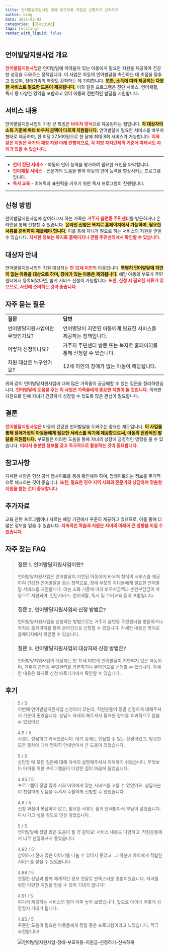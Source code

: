 ```yaml
---
title: 언어발달지원사업 장애 부모아동 지원금 신청하기 신속하게
author: bing
date: 2025-02-02
categories: [Blogging]
tags: [writing]
render_with_liquid: false
---
```



<h2 id='언어발달지원사업_개요'>언어발달지원사업 개요</h2>

<p><b><span style="color: #ee2323;">언어발달지원사업</span></b>은 언어발달에 어려움이 있는 아동에게 필요한 지원을 제공하여 건강한 성장을 도와주는 정책입니다. 이 사업은 아동의 언어발달을 촉진하는 데 초점을 맞추고 있으며, 장애가족의 역량도 강화하는 데 기여합니다. <b><span style="background-color: #ffe066;">또한, 소득에 따라 제공되는 다양한 서비스로 필요한 도움이 제공됩니다.</span></b> 이와 같은 프로그램은 진단 서비스, 언어재활, 독서 등 다양한 영역을 포함하고 있어 아동의 전반적인 발달을 지원합니다.</p>

<h2 id='서비스_내용'>서비스 내용</h2>

<p>언어발달지원사업의 가장 큰 특징은 <b><span style="color: #ee2323;">바우처 방식</span></b>으로 제공된다는 점입니다. <b><span style="background-color: #ffe066;">각 대상자의 소득 기준에 따라 바우처 금액이 다르게 지원됩니다.</span></b> 언어발달에 필요한 서비스를 바우처 형태로 제공하며, 한 회당 27,500원으로 한 달에 최대 8회 서비스가 가능합니다. <b><span style="color: #ee2323;">이와 같은 지원은 국가의 재정 지원 아래 진행되므로, 각 지방 자치단체의 기준에 따라서도 차이가 있을 수 있습니다.</span></b></p>

<hr />

<ul>
    <li><b><span style="color: #ee2323;">언어 진단 서비스</span></b> - 아동의 언어 능력을 평가하여 필요한 요인을 파악합니다.</li>
    <li><b><span style="color: #ee2323;">언어재활 서비스</span></b> - 전문가의 도움을 받아 아동의 언어 능력을 향상시키는 프로그램입니다.</li>
    <li><b><span style="color: #ee2323;">독서 교육</span></b> - 이해력과 표현력을 키우기 위한 독서 프로그램이 진행됩니다.</li>
</ul>

<hr />

<h2 id='신청_방법'>신청 방법</h2>

<p>언어발달지원사업에 참여하고자 하는 가족은 <b><span style="color: #ee2323;">거주지 읍면동 주민센터</span></b>를 방문하거나 온라인을 통해 신청할 수 있습니다. <b><span style="background-color: #ffe066;">온라인 신청은 복지로 홈페이지에서 가능하며, 필요한 서류를 준비하여 제출해야 합니다.</span></b> 이를 통해 자녀가 필요로 하는 서비스의 지원을 받을 수 있습니다. <b><span style="color: #ee2323;">자세한 정보는 복지로 홈페이지나 관할 주민센터에서 확인할 수 있습니다.</span></b></p>

<h2 id='대상자_안내'>대상자 안내</h2>

<p>언어발달지원사업의 지원 대상자는 <b><span style="color: #ee2323;">만 12세 미만</span></b>의 아동입니다. <b><span style="background-color: #ffe066;">특별히 언어발달에 지연이 없는 아동을 대상으로 하며, 장애가 있는 아동은 제외됩니다.</span></b> 해당 아동의 부모가 주민센터에서 등록되었다면, 쉽게 서비스 신청이 가능합니다. <b><span style="color: #ee2323;">또한, 신청 시 필요한 서류가 있으므로, 사전에 준비하는 것이 좋습니다.</span></b></p>

<h2 id='자주_묻는_질문'>자주 묻는 질문</h2>

<table>
    <tr>
        <td><b>질문</b></td>
        <td><b>답변</b></td>
    </tr>
    <tr>
        <td>언어발달지원사업이란 무엇인가요?</td>
        <td>언어발달이 지연된 아동에게 필요한 서비스를 제공하는 정책입니다.</td>
    </tr>
    <tr>
        <td>어떻게 신청하나요?</td>
        <td>거주지 주민센터 방문 또는 복지로 홈페이지를 통해 신청할 수 있습니다.</td>
    </tr>
    <tr>
        <td>지원 대상은 누구인가요?</td>
        <td>12세 미만의 장애가 없는 아동이 해당됩니다.</td>
    </tr>
</table>

<p>위와 같이 언어발달지원사업에 대해 많은 가족들이 궁금해할 수 있는 질문을 정리하였습니다. <b><span style="color: #ee2323;">언어발달에 도움을 주는 이 사업은 가족들에게 중요한 지원이 될 것입니다.</span></b> 이러한 지원으로 인해 자녀가 건강하게 성장할 수 있도록 많은 관심이 필요합니다.</p>

<h2 id='결론'>결론</h2>

<p><b><span style="color: #ee2323;">언어발달지원사업은</span></b> 아동의 건강한 언어발달을 도와주는 중요한 제도입니다. <b><span style="background-color: #ffe066;">이 사업을 통해 장애가정의 아동들에게 필요한 서비스를 적기에 제공함으로써, 아동의 전반적인 발달을 지원합니다.</span></b> 부모들은 이러한 도움을 통해 자녀의 성장에 긍정적인 영향을 줄 수 있습니다. <b><span style="color: #ee2323;">따라서 충분한 정보를 갖고 적극적으로 활용하는 것이 중요합니다.</span></b></p>

<h2 id='참고사항'>참고사항</h2>

<p>자세한 사항은 항상 공식 웹사이트를 통해 확인해야 하며, 업데이트되는 정보를 주기적으로 체크하는 것이 좋습니다. <b><span style="color: #ee2323;">또한, 필요한 경우 지역 사회의 전문가와 상담하여 맞춤형 지원을 받는 것이 중요합니다.</span></b></p>

<h2 id='추가자료'>추가자료</h2>

<p>교육 관련 프로그램이나 자료는 해당 기관에서 꾸준히 제공하고 있으므로, 이를 통해 더 많은 정보를 얻을 수 있습니다. <b><span style="color: #ee2323;">지속적인 학습과 지원은 자녀의 미래에 큰 영향을 미칠 수 있습니다.</span></b></p>


<h2 id='자주_찾는_FAQ'>자주 찾는 FAQ</h2>
<div itemscope="" itemtype="https://schema.org/FAQPage"> 
<blockquote> 
<div itemscope="" itemprop="mainEntity" itemtype="https://schema.org/Question"> 
<h3 itemprop="name">질문 1. 언어발달지원사업이란?</h3> 
<div itemscope="" itemprop="acceptedAnswer" itemtype="https://schema.org/Answer"> 
<span itemprop="text"> 
<p>언어발달지원사업은 언어발달이 지연된 아동에게 바우처 형식의 서비스를 제공하여 건강한 언어발달을 돕는 정책으로, 장애 부모의 자녀들에게 필요한 언어발달 서비스를 지원합니다. 이는 소득 기준에 따라 바우처금액과 본인부담금이 차등으로 지원되며, 진단서비스, 언어재활, 독서 및 수어교육 등이 포함됩니다.</p> 
</span> 
</div> 
</div> 

<div itemscope="" itemprop="mainEntity" itemtype="https://schema.org/Question"> 
<h3 itemprop="name">질문 2. 언어발달지원사업의 신청 방법은?</h3> 
<div itemscope="" itemprop="acceptedAnswer" itemtype="https://schema.org/Answer"> 
<span itemprop="text"> 
<p>언어발달지원사업을 신청하는 방법으로는 거주지 읍면동 주민센터를 방문하거나 복지로 홈페이지를 통해 온라인으로 신청할 수 있습니다. 자세한 내용은 복지로 홈페이지에서 확인할 수 있습니다.</p> 
</span> 
</div> 
</div> 

<div itemscope="" itemprop="mainEntity" itemtype="https://schema.org/Question"> 
<h3 itemprop="name">질문 3. 언어발달지원사업의 대상자와 신청 방법은?</h3> 
<div itemscope="" itemprop="acceptedAnswer" itemtype="https://schema.org/Answer"> 
<span itemprop="text"> 
<p>언어발달지원사업의 대상자는 만 12세 미만의 언어발달이 지연되지 않은 아동이며, 거주지 읍면동 주민센터를 방문하거나 온라인으로 신청할 수 있습니다. 자세한 내용은 복지로 신청 바로가기에서 확인할 수 있습니다.</p> 
</span> 
</div> 
</div> 
</blockquote> 
</div>
<h2 id='후기'>후기</h2>
<div itemscope itemtype="https://schema.org/Product">
  <blockquote>
  <div itemprop="review" itemscope itemtype="https://schema.org/Review">
      <div itemprop="reviewRating" itemscope itemtype="https://schema.org/Rating"> <span itemprop="ratingValue">5</span> / <span itemprop="bestRating">5</span> </div>
      <span itemprop="reviewBody">이번에 언어발달지원사업 신청하러 갔는데, 직원분들이 정말 친절하게 대해주셔서 기분이 좋았습니다. 상담도 자세히 해주셔서 필요한 정보를 효과적으로 얻을 수 있었어요.</span>
  </div>
  <br>
  <div itemprop="review" itemscope itemtype="https://schema.org/Review">
      <div itemprop="reviewRating" itemscope itemtype="https://schema.org/Rating"> <span itemprop="ratingValue">4.9</span> / <span itemprop="bestRating">5</span> </div>
      <span itemprop="reviewBody">시설도 깔끔하고 쾌적했습니다. 대기 중에도 안심할 수 있는 환경이었고, 필요한 모든 절차에 대해 명확히 안내받아서 큰 도움이 되었습니다.</span>
  </div>
  <br>
  <div itemprop="review" itemscope itemtype="https://schema.org/Review">
      <div itemprop="reviewRating" itemscope itemtype="https://schema.org/Rating"> <span itemprop="ratingValue">5</span> / <span itemprop="bestRating">5</span> </div>
      <span itemprop="reviewBody">상담할 때 모든 질문에 대해 자세히 설명해주셔서 이해하기 쉬웠습니다. 무엇보다 아이를 위한 프로그램들이 다양한 점이 마음에 들었습니다.</span>
  </div>
  <br>
  <div itemprop="review" itemscope itemtype="https://schema.org/Review">
      <div itemprop="reviewRating" itemscope itemtype="https://schema.org/Rating"> <span itemprop="ratingValue">4.95</span> / <span itemprop="bestRating">5</span> </div>
      <span itemprop="reviewBody">프로그램이 정말 많아 저희 아이에게 맞는 서비스를 고를 수 있었어요. 상담사분이 친절하게 도움을 주셔서 수월하게 신청할 수 있었습니다.</span>
  </div>
  <br>
  <div itemprop="review" itemscope itemtype="https://schema.org/Review">
      <div itemprop="reviewRating" itemscope itemtype="https://schema.org/Rating"> <span itemprop="ratingValue">4.8</span> / <span itemprop="bestRating">5</span> </div>
      <span itemprop="reviewBody">신청 과정이 복잡하지 않고, 필요한 서류도 쉽게 안내받아서 부담이 덜했습니다. 다시 가고 싶을 정도로 인상 깊었습니다.</span>
  </div>
  <br>
  <div itemprop="review" itemscope itemtype="https://schema.org/Review">
      <div itemprop="reviewRating" itemscope itemtype="https://schema.org/Rating"> <span itemprop="ratingValue">5</span> / <span itemprop="bestRating">5</span> </div>
      <span itemprop="reviewBody">언어발달에 정말 많은 도움이 될 것 같아요! 서비스 내용도 다양하고, 직원분들께서 너무 친절하셔서 좋았습니다.</span>
  </div>
  <br>
  <div itemprop="review" itemscope itemtype="https://schema.org/Review">
      <div itemprop="reviewRating" itemscope itemtype="https://schema.org/Rating"> <span itemprop="ratingValue">4.92</span> / <span itemprop="bestRating">5</span> </div>
      <span itemprop="reviewBody">참여하기 전에 많은 이야기를 나눌 수 있어서 좋았고, 그 덕분에 아이에게 적합한 서비스를 찾을 수 있었습니다.</span>
  </div>
  <br>
  <div itemprop="review" itemscope itemtype="https://schema.org/Review">
      <div itemprop="reviewRating" itemscope itemtype="https://schema.org/Rating"> <span itemprop="ratingValue">4.88</span> / <span itemprop="bestRating">5</span> </div>
      <span itemprop="reviewBody">친절한 상담과 함께 체계적인 정보 전달로 만족스러운 경험이었습니다. 자녀를 위한 다양한 지원을 받을 수 있어 기대가 큽니다!</span>
  </div>
  <br>
  <div itemprop="review" itemscope itemtype="https://schema.org/Review">
      <div itemprop="reviewRating" itemscope itemtype="https://schema.org/Rating"> <span itemprop="ratingValue">4.91</span> / <span itemprop="bestRating">5</span> </div>
      <span itemprop="reviewBody">여기서 제공하는 서비스의 질이 아주 높아 보였습니다. 앞으로 아이가 어떻게 성장할지 기대가 됩니다.</span>
  </div>
  <br>
  <div itemprop="review" itemscope itemtype="https://schema.org/Review">
      <div itemprop="reviewRating" itemscope itemtype="https://schema.org/Rating"> <span itemprop="ratingValue">4.85</span> / <span itemprop="bestRating">5</span> </div>
      <span itemprop="reviewBody">꾸준한 도움이 필요한 아동들에게 정말 좋은 프로그램이라고 느꼈습니다. 적극 추천합니다!</span>
  </div>
  </blockquote>
</div>
<figure class="image"><img src="https://adkhouse.github.io/assets/img/thumbnail/언어발달지원사업-장애-부모아동-지원금-신청하기-신속하게.webp" alt="언어발달지원사업-장애-부모아동-지원금-신청하기-신속하게"></figure>